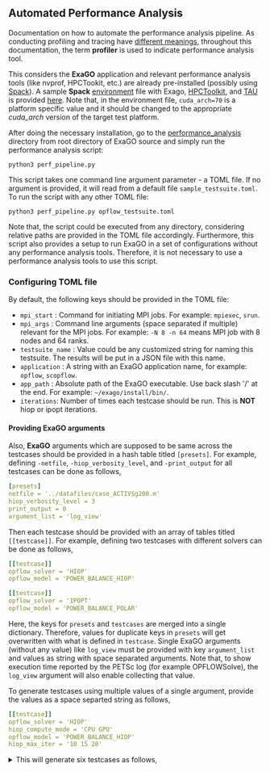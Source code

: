 Automated Performance Analysis
----------------------------------------------------

Documentation on how to automate the performance analysis pipeline. As conducting profiling and tracing have [different meanings](https://vampir.eu/tutorial/manual/introduction), throughout this documentation, the term **profiler** is used to indicate performance analysis tool.

This considers the **ExaGO** application and relevant performance analysis tools (like 
nvprof, HPCTookit, etc.) are already pre-installed (possibly using [Spack](https://spack.readthedocs.io/en/latest/features.html)). A sample **Spack** [environment](https://spack-tutorial.readthedocs.io/en/latest/tutorial_environments.html) file with Exago, [HPCToolkit](http://hpctoolkit.org/), and [TAU](https://hpc.llnl.gov/software/development-environment-software/tau-tuning-and-analysis-utilities) is provided [here](./spack.yaml). Note that, in the environment file, `cuda_arch=70` is a platform specific value and it should be changed to the appropriate *cuda_arch* version of the target test platform.

After doing the necessary installation, go to the [performance_analysis](./performance_analysis) directory from root directory of ExaGO source and simply run the performance analysis script:

```shell
python3 perf_pipeline.py
```

This script takes one command line argument parameter - a TOML file. If no argument is provided, it will read from a default file `sample_testsuite.toml`. 
To run the script with any other TOML file:

```shell
python3 perf_pipeline.py opflow_testsuite.toml
```

Note that, the script could be executed from any directory, considering relative paths are provided in the TOML file accordingly. Furthermore, this script also provides a setup to run ExaGO in a set of configurations without any performance analysis tools. Therefore, it is not necessary to use a performance analysis tools to use this script.

### Configuring TOML file
By default, the following keys should be provided in the TOML file:

- `mpi_start` : Command for initiating MPI jobs. For example: `mpiexec`, `srun`.
- `mpi_args` : Command line arguments (space separated if multiple) relevant for the MPI jobs. For example: `-N 8 -n 64` means MPI job with 8 nodes and 64 ranks.
- `testsuite_name` : Value could be any customized string for naming this testsuite. The results will be put in a JSON file with this name.
- `application` : A string with an ExaGO application name, for example: `opflow`, `scopflow`.
- `app_path` : Absolute path of the ExaGO executable. Use back slash '/' at the end. For example: `~/exago/install/bin/`.
- `iterations`: Number of times each testcase should be run. This is **NOT** hiop or ipopt iterations.

#### Providing ExaGO arguments
Also, **ExaGO** arguments which are supposed to be same across the testcases should be provided in a hash table titled `[presets]`. For example, defining `-netfile`, `-hiop_verbosity_level`, and  `-print_output` for all testcases can be done as follows,

```yaml
[presets]
netfile = '../datafiles/case_ACTIVSg200.m'
hiop_verbosity_level = 3
print_output = 0
argument_list = 'log_view'
```

Then each testcase should be provided with an array of tables titled `[[testcase]]`. For example, defining two testcases with different solvers can be done 
as follows,
```yaml
[[testcase]]
opflow_solver = 'HIOP'
opflow_model = 'POWER_BALANCE_HIOP'

[[testcase]]
opflow_solver = 'IPOPT'
opflow_model = 'POWER_BALANCE_POLAR'
```

Here, the keys for `presets` and `testcases` are merged into a single dictionary. Therefore, values for duplicate keys in `presets` will get overwritten with what is defined in `testcase`. Single ExaGO arguments (without any value) like `log_view` must be provided with key `argument_list` and values as string with space separated arguments. Note that, to show execution time reported by the PETSc log (for example OPFLOWSolve), the `log_view` argument will also enable collecting that value.

To generate testcases using multiple values of a single argument, provide the values as a space separted string as follows,
```yaml
[[testcase]]
opflow_solver = 'HIOP'
hiop_compute_mode = 'CPU GPU'
opflow_model = 'POWER_BALANCE_HIOP'
hiop_max_iter = '10 15 20'
```

<details>
  <summary>
    This will generate six testcases as follows,
  </summary>
```yaml
[[testcase]]
opflow_solver = 'HIOP'
hiop_compute_mode = 'CPU'
opflow_model = 'POWER_BALANCE_HIOP'
hiop_max_iter = '10'

[[testcase]]
opflow_solver = 'HIOP'
hiop_compute_mode = 'CPU'
opflow_model = 'POWER_BALANCE_HIOP'
hiop_max_iter = '15'

[[testcase]]
opflow_solver = 'HIOP'
hiop_compute_mode = 'CPU'
opflow_model = 'POWER_BALANCE_HIOP'
hiop_max_iter = '20'

[[testcase]]
opflow_solver = 'HIOP'
hiop_compute_mode = 'GPU'
opflow_model = 'POWER_BALANCE_HIOP'
hiop_max_iter = '10'

[[testcase]]
opflow_solver = 'HIOP'
hiop_compute_mode = 'GPU'
opflow_model = 'POWER_BALANCE_HIOP'
hiop_max_iter = '15'

[[testcase]]
opflow_solver = 'HIOP'
hiop_compute_mode = 'GPU'
opflow_model = 'POWER_BALANCE_HIOP'
hiop_max_iter = '20'
```
</details>

To set HIOP and IPOPT parameters, add `hiop_` and `ipopt_` before each key. For example,
```yaml
[[testcase]]
ipopt_print_level = 0
ipopt_max_iter = 100

[[testcase]]
hiop_compute_mode = 'CPU'
hiop_max_iter = 100
```
For the first testcase, it will create `ipopt.opt` file in the current directory and write the follows,
```
print_level = 0
max_iter = 100
```
For the second testcase, it will write to `hiop.options` file without the `hiop_` prefix.

#### Providing Performance Analysis Tool
To, execute ExaGO with a performance analysis tool, use an array of tables titled `[[profiler]]`. Here keys should be as follows,

- `tool` : Executable for the performance analysis tool. For example: `nvprof`, `hpcrun`, `tau_exec`, etc.
- `tool_args`: Arguments for the profiler. For example, to output nvprof to a log file, use `'--log-file nvprofOutput'`.
- `tool_envs`: Environment variables that are required to export for the profiler. This should be a string with space separated words, where each word is a key=value for each environment variable. For example, `'TAU_PROFILE=1 PROFILEDIR=./profiler_dumps'` set the environment variables `TAU_PROIFLE` and 
  `PROFILEDIR`. 

Use blank array table to execute without any profiler. For example, 
```yaml
[[profiler]]

[[profiler]]
tool = 'nvprof'
tool_args = '--log-file nvprofOutput'

[[profiler]]
tool = 'hpcrun'
tool_args = '--disable-auditor -t -o ./profiler_dumps'

[[profiler]]
tool = 'tau_exec'
tool_args = '-io'
tool_envs = 'TAU_PROFILE=1 PROFILEDIR=./profiler_dumps'
```

This will run ExaGO with
- no tool
- Nvidia nvprof
- HPCToolkit
- TAU

### What is being executed
This will run **ExaGO** application as a subprocess with each testcase by the defined number of `iterations` with each profiler, as follows:
```shell
<mpi_start> <mpi_args> <profiler.tool> <profiler.tool_args> <app_path + application> <presets> <testcase>
```

If a blank array table with `[[profiler]]` is used, it will execute the following as a subprocess,

```shell
<mpi_start> <mpi_args> <app_path + application> <presets> <testcase>
```
It allows running ExaGO in a set of configurations without any profiler tool.

### Output Log
The output log is printed directly in the standard output with the prefix `Auto Profiler Log ======> `. Output log can be controlled with the `DEBUG` 
variable which supports 3 values:
- 0: basic, will only print default output like execution time.
- 1: moderate, Additionally prints ExaGO output.
- 2: all, Additionally reports the parsed TOML keys, command line arguments, success, and error logs.

In the basic mode it prints the following,

```shell
With <profiler tool name> Total Iterations: <iteration>, <CPU/GPU> Average time per testcase: <time> seconds, std: <time standard deviation>
PETSc reported Solve Time per testcase: <time> seconds
Total <solver> iteration: <iteration>, Average time per <solver> iteration: <time> seconds
PETSc reported Solve time per iteration: <time>
```

The total wall-clock time of the subprocess is measured. Then, it is divided by the `iteration` number and reported in the first line of the output along with the standard deviation. If `log_view` is enabled, the reported *OPFLOWSolve* time is fetched from the output log of PETSc. Then, it is divided by the `iteration` number and reported in the second line of the output. If `hiop_max_iter` or `ipopt_max_iter` is defined, the measured wall-clock time is divided by `max_iter` and reported in the third line. In the fourth line, the PETSc reported *OPFLOWSolve* time is divided by the `max_iter` and reported if `log_view` is enabled.

Note that, the total measured wall-clock time should always be higher than the PETSc reported *OPFLOWSolve* time. Measured wall-clock time from an execution of ExaGO consists of Main Stage, Reading Data, Set up, and Solve stages. Whereas, *OPFLOWSolve* time reports time spent on the Solve stage.

### Output File
The output file is a JSON file with the name provided in the `testsuite_name` argument. This contains an array of results for each testcases. For each testcase, the arguments and values are printed directly as a `key: value`. Additionally, it prints the following information,

- `total_ranks` : Number of ranks reported by the log_view.
- `petsc_solve_time` : OPFLOWSolve reported by the PetSC log_view. It adds the time reported from any stage (like “Set Up” and “Solve”). For multi-iteration runs, it prints the average time.
- `total_solve_time` : Execution time measured with python's time library. For multi-iteration runs, it prints the average time.

Note that, a temporary pickle file will also get generated. This helps to retain the results, in situations like the job gets terminated, a testcase fails, or accidentally not changing the `testsuite_name` for a different run.

### Analyzing Performance Tools Output
If the profiler tool is configured to print measurements in the standard output (for example, not providing `--log-file` or `--quiet` argument to `nvprof`), those output logs from the tool will directly be printed in the standard output (even in the basic mode with `DEBUG=0`). If specific output file is defined for the profiler tool, that output file can further be investigated to conduct more in-detailed analysis. For example, with the following setting,

```yaml
[[profiler]]
tool = 'nvprof'
tool_args = '--log-file nvprofOutput'
```

In this case, **nvprof** will print the measurement in file `nvprofOutput` in the current working directory. The top functions spent most time in executing can be found by running the following command

```shell
head -10 nvprofOutput
```

Furthermore, that output file could be transfered to local machine. Then a terminal based analysis tool (like [ParaProf](https://www.cs.uoregon.edu/research/tau/docs/paraprof/)) or any visualization tool (For example, [Jumpshot](https://www.anl.gov/mcs/jumpshot-performance-visualization-tool), [Vampir](https://vampir.eu/), etc.) could be utilized for further investigation.
